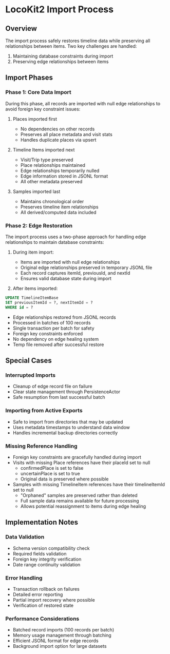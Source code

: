 # LocoKit2 Import Process

## Overview

The import process safely restores timeline data while preserving all relationships between items. Two key challenges are handled:

1. Maintaining database constraints during import
2. Preserving edge relationships between items

## Import Phases

### Phase 1: Core Data Import
During this phase, all records are imported with null edge relationships to avoid foreign key constraint issues:

1. Places imported first
   - No dependencies on other records
   - Preserves all place metadata and visit stats
   - Handles duplicate places via upsert

2. Timeline Items imported next
   - Visit/Trip type preserved
   - Place relationships maintained
   - Edge relationships temporarily nulled
   - Edge information stored in JSONL format
   - All other metadata preserved

3. Samples imported last
   - Maintains chronological order
   - Preserves timeline item relationships
   - All derived/computed data included

### Phase 2: Edge Restoration  
The import process uses a two-phase approach for handling edge relationships to maintain database constraints:

1. During item import:
   - Items are imported with null edge relationships
   - Original edge relationships preserved in temporary JSONL file
   - Each record captures itemId, previousId, and nextId
   - Ensures valid database state during import

2. After items imported:
```sql
UPDATE TimelineItemBase 
SET previousItemId = ?, nextItemId = ?
WHERE id = ?
```

- Edge relationships restored from JSONL records
- Processed in batches of 100 records
- Single transaction per batch for safety
- Foreign key constraints enforced
- No dependency on edge healing system
- Temp file removed after successful restore

## Special Cases

### Interrupted Imports
- Cleanup of edge record file on failure
- Clear state management through PersistenceActor
- Safe resumption from last successful batch

### Importing from Active Exports
- Safe to import from directories that may be updated
- Uses metadata timestamps to understand data window
- Handles incremental backup directories correctly

### Missing Reference Handling
- Foreign key constraints are gracefully handled during import
- Visits with missing Place references have their placeId set to null
  - confirmedPlace is set to false
  - uncertainPlace is set to true
  - Original data is preserved where possible
- Samples with missing TimelineItem references have their timelineItemId set to null
  - "Orphaned" samples are preserved rather than deleted
  - Full sample data remains available for future processing
  - Allows potential reassignment to items during edge healing

## Implementation Notes

### Data Validation
- Schema version compatibility check
- Required fields validation
- Foreign key integrity verification
- Date range continuity validation

### Error Handling
- Transaction rollback on failures
- Detailed error reporting
- Partial import recovery where possible
- Verification of restored state

### Performance Considerations
- Batched record imports (100 records per batch)
- Memory usage management through batching
- Efficient JSONL format for edge records
- Background import option for large datasets